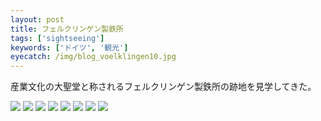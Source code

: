 ```yaml
---
layout: post
title: フェルクリンゲン製鉄所
tags: ['sightseeing']
keywords: ['ドイツ', '観光']
eyecatch: /img/blog_voelklingen10.jpg
---
```


産業文化の大聖堂と称されるフェルクリンゲン製鉄所の跡地を見学してきた。

<img src="/img/blog_voelklingen01.jpg" class="image-on-frame image-fade">

<img src="/img/blog_voelklingen02.jpg" class="image-on-frame image-fade">

<img src="/img/blog_voelklingen03.jpg" class="image-on-frame image-fade">

<img src="/img/blog_voelklingen04.jpg" class="image-on-frame image-fade">

<img src="/img/blog_voelklingen05.jpg" class="image-on-frame image-fade">

<img src="/img/blog_voelklingen06.jpg" class="image-on-frame image-fade">

<img src="/img/blog_voelklingen07.jpg" class="image-on-frame image-fade">

<img src="/img/blog_voelklingen08.jpg" class="image-on-frame image-fade">